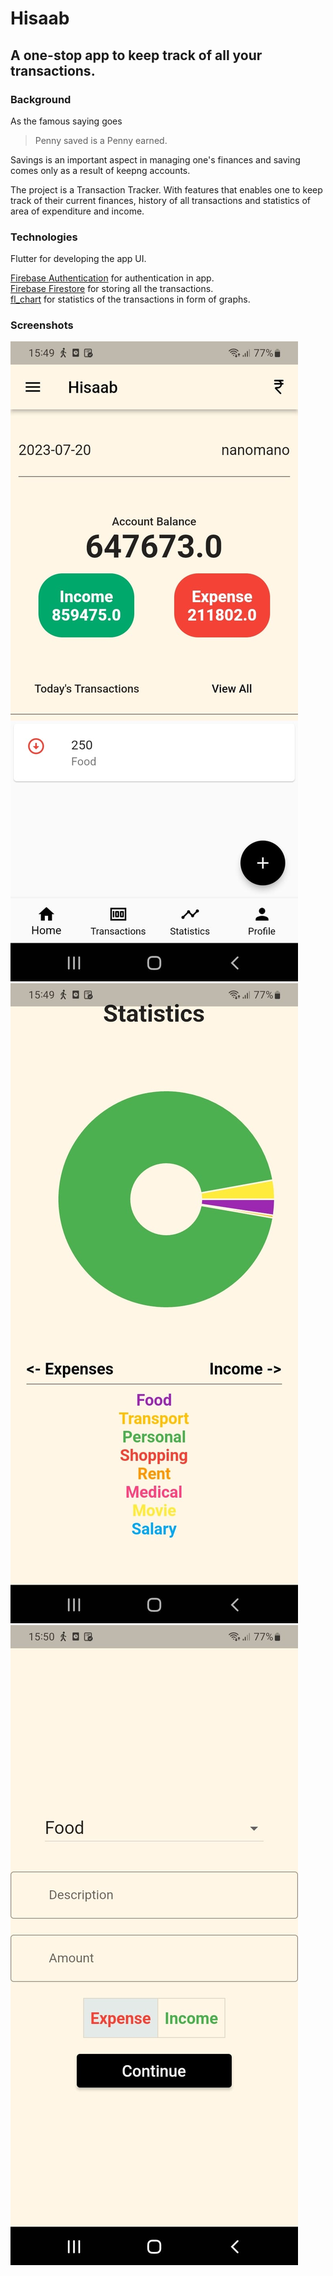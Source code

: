 # Hisaab
## A one-stop app to keep track of all your transactions.

### Background

As the famous saying goes
>Penny saved is a Penny earned.

Savings is an important aspect in managing one's finances and saving comes only as a result of keepng accounts.   

The project is a Transaction Tracker. With features that enables one to keep track of their current finances, history of all transactions and statistics of area of expenditure and income.

### Technologies

Flutter for developing the app UI.


[Firebase Authentication](https://firebase.google.com/docs/auth) for authentication in app.  
[Firebase Firestore](https://firebase.google.com/docs/firestore) for storing all the transactions.  
[fl_chart](https://pub.dev/packages/fl_chart) for statistics of the transactions in form of graphs.

### Screenshots

![Main Page](https://github.com/Sairaj-G/Hisaab/blob/master/MainPage.jpg)
![Statistics](https://github.com/Sairaj-G/Hisaab/blob/master/StatisticsPage.jpg)
![Transactions](https://github.com/Sairaj-G/Hisaab/blob/master/TransactionsPage.jpg)




